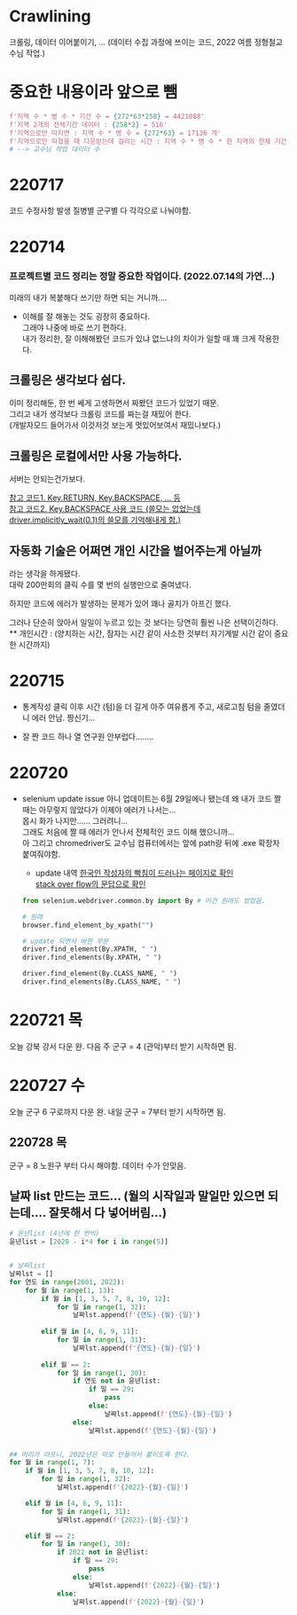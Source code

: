 # Crawlining
크롤링, 데이터 이어붙이기, ... (데이터 수집 과정에 쓰이는 코드, 2022 여름 정형철교수님 작업.) <br>


# 중요한 내용이라 앞으로 뺌
```python
f'지역 수 * 병 수 * 기간 수 = {272*63*258} = 4421088'
f'지역 2개의 전체기간 데이터 : {258*2} = 516'
f'지역으로만 따지면 : 지역 수 * 병 수 = {272*63} = 17136 개'
f'지역으로만 따졌을 때 다운받는데 걸리는 시간 : 지역 수 * 병 수 * 한 지역의 전체 기간 데이터 받는데 걸리는 시간 = {272*63*1.5} = 25704 시간'
# --> 교수님 작업 데이터 수
```


# 220717
코드 수정사항 발생
질병별 군구별 다 각각으로 나눠야함.

# 220714
### 프로젝트별 코드 정리는 정말 중요한 작업이다. (2022.07.14의 가연...)
미래의 내가 복붙해다 쓰기만 하면 되는 거니까.... <br>
+ 이해를 잘 해놓는 것도 굉장히 중요하다. <br>
그래야 나중에 바로 쓰기 편하다. <br>
내가 정리한, 잘 이해해봤던 코드가 있냐 없느냐의 차이가 일할 때 꽤 크게 작용한다. <br>

## 크롤링은 생각보다 쉽다.
이미 정리해둔, 한 번 쎄게 고생하면서 짜봤던 코드가 있었기 때문. <br>
그리고 내가 생각보다 크롤링 코드를 짜는걸 재밌어 한다. <br>
(개발자모드 들어가서 이것저것 보는게 멋있어보여서 재밌나보다.) <br>

## 크롤링은 로컬에서만 사용 가능하다.
서버는 안되는건가보다. <br>

[참고 코드1. Key.RETURN, Key.BACKSPACE, ... 등](https://coding-kindergarten.tistory.com/151) <br>
[참고 코드2. Key.BACKSPACE 사용 코드 (쓸모는 없었는데 driver.implicitly_wait(0.1)의 쓸모를 기억해내게 함.)](https://www.tutorialspoint.com/how-do-i-send-a-delete-keystroke-to-a-text-field-using-selenium-with-python) <br>


## 자동화 기술은 어쩌면 개인 시간을 벌어주는게 아닐까
라는 생각을 하게됐다. <br>
대략 200만회의 클릭 수를 몇 번의 실행만으로 줄여냈다. <br>

하지만 코드에 에러가 발생하는 문제가 있어 꽤나 골치가 아프긴 했다. <br>

그러나 단순히 앉아서 일일이 누르고 있는 것 보다는 당연히 훨씬 나은 선택이긴하다. <br>
** 개인시간 : (양치하는 시간, 잠자는 시간 같이 사소한 것부터 자기계발 시간 같이 중요한 시간까지) <br>

# 220715
- 통계작성 클릭 이후 시간 (텀)을 더 길게 아주 여유롭게 주고, 새로고침 텀을 줄였더니 에러 안남. 짱신기... <br>

- 잘 짠 코드 하나 열 연구원 안부럽다........ <br>

# 220720
- selenium update issue
아니 업데이트는 6월 29일에나 됐는데 왜 내가 코드 짤 때는 아무렇지 않았다가 이제야 에러가 나서는... <br>
몹시 화가 나지만...... 그러려니... <br>
그래도 처음에 짤 때 에러가 안나서 전체적인 코드 이해 했으니까... <br>
아 그리고 chromedriver도 교수님 컴퓨터에서는 앞에 path랑 뒤에 .exe 확장자 붙여줘야함.

    - update 내역
    [한국인 작성자의 빡침이 드러나는 페이지로 확인](https://velog.io/@thovy/selenium-AttributeError-Webdriver-object-has-no-attribute-findelementbyid) <br>
    [stack over flow의 문답으로 확인](https://stackoverflow.com/questions/72773206/selenium-python-attributeerror-webdriver-object-has-no-attribute-find-el) <br>
    ```python
    from selenium.webdriver.common.by import By # 이건 원래도 썼었음.
    
    # 원래
    browser.find_element_by_xpath("")

    # update 되면서 바뀐 부분
    driver.find_element(By.XPATH, " ")
    driver.find_elements(By.XPATH, " ")

    driver.find_element(By.CLASS_NAME, " ")
    driver.find_elements(By.CLASS_NAME, " ")
    ```

# 220721 목
오늘 강북 강서 다운 완.
다음 주 군구 = 4 (관악)부터 받기 시작하면 됨.

# 220727 수
오늘 군구 6 구로까지 다운 완.
내일 군구 = 7부터 받기 시작하면 됨.


## 220728 목
군구 = 8 노원구 부터 다시 해야함. 데이터 수가 안맞음.





## 날짜 list 만드는 코드... (월의 시작일과 말일만 있으면 되는데.... 잘못해서 다 넣어버림...)
```python
# 윤년list (4년에 한 번씩)
윤년list = [2020 - i*4 for i in range(5)]


# 날짜list
날짜lst = []
for 연도 in range(2001, 2022):
    for 월 in range(1, 13):
        if 월 in [1, 3, 5, 7, 8, 10, 12]:
            for 일 in range(1, 32):
                날짜lst.append(f'{연도}-{월}-{일}')
            
        elif 월 in [4, 6, 9, 11]:
            for 일 in range(1, 31):
                날짜lst.append(f'{연도}-{월}-{일}')
                
        elif 월 == 2:
            for 일 in range(1, 30):
                if 연도 not in 윤년list:
                    if 일 == 29:
                        pass
                    else:
                        날짜lst.append(f'{연도}-{월}-{일}')
                else:
                    날짜lst.append(f'{연도}-{월}-{일}')


## 머리가 아프니, 2022년은 따로 만들어서 붙이도록 한다.
for 월 in range(1, 7):
    if 월 in [1, 3, 5, 7, 8, 10, 12]:
        for 일 in range(1, 32):
            날짜lst.append(f'{2022}-{월}-{일}')

    elif 월 in [4, 6, 9, 11]:
        for 일 in range(1, 31):
            날짜lst.append(f'{2022}-{월}-{일}')

    elif 월 == 2:
        for 일 in range(1, 30):
            if 2022 not in 윤년list:
                if 일 == 29:
                    pass
                else:
                    날짜lst.append(f'{2022}-{월}-{일}')
            else:
                날짜lst.append(f'{2022}-{월}-{일}')
```

